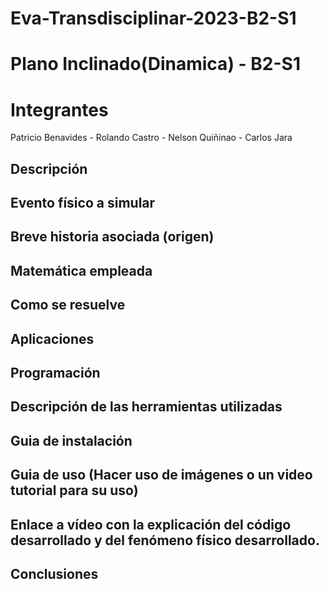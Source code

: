 # Eva-Transdisciplinar-2023-B2-S1
# Plano Inclinado(Dinamica) - B2-S1
# Integrantes 
Patricio Benavides - Rolando Castro - Nelson Quiñinao - Carlos Jara
## Descripción

## Evento físico a simular

## Breve historia asociada (origen)

## Matemática empleada

## Como se resuelve

## Aplicaciones

## Programación

## Descripción de las herramientas utilizadas

## Guia de instalación

## Guia de uso (Hacer uso de imágenes o un video tutorial para su uso)

## Enlace a vídeo con la explicación del código desarrollado y del fenómeno físico desarrollado.

## Conclusiones

